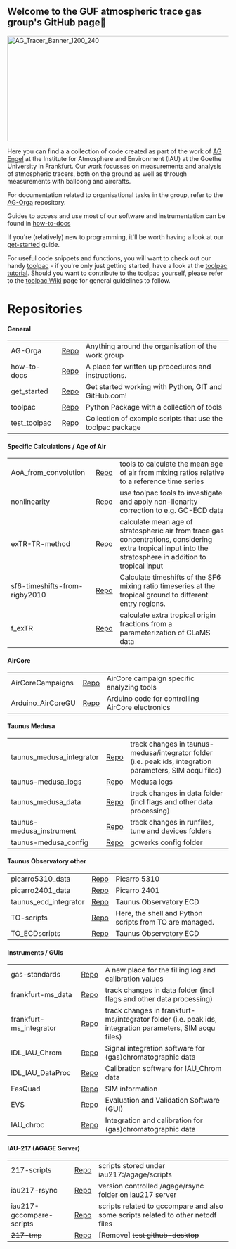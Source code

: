 ## Welcome to the GUF atmospheric trace gas group's GitHub page👋

<img width="1200" height="240" alt="AG_Tracer_Banner_1200_240" src="https://github.com/user-attachments/assets/a72429b5-505b-4a64-9924-ee89287d84d3" />

Here you can find a a collection of code created as part of the work of [AG Engel](https://www.goethe-university-frankfurt.de/158390028/Atmospheric_Tracers) at the Institute for Atmosphere and Environment (IAU) at the Goethe University in Frankfurt. Our work focusses on measurements and analysis of atmospheric tracers, both on the ground as well as through measurements with balloong and aircrafts. 

For documentation related to organisational tasks in the group, 
refer to the [AG-Orga](https://github.com/AtmosphericAngels/AG-Orga) repository. 

Guides to access and use most of our software and instrumentation can be found 
in [how-to-docs](https://github.com/AtmosphericAngels/how-to-docs)

If you're (relatively) new to programming, it'll be worth having a look at our 
[get-started](https://github.com/AtmosphericAngels/get_started) guide. 

For useful code snippets and functions, you will want to check out 
our handy [toolpac](https://github.com/AtmosphericAngels/toolpac) - if 
you're only just getting started, have a look at
the [toolpac tutorial](https://github.com/AtmosphericAngels/get_started/blob/master/How_to_toolpac.md).
Should you want to contribute to the toolpac yourself, please refer to the 
[toolpac Wiki](https://github.com/AtmosphericAngels/toolpac/wiki) page for general guidelines to follow. 

# Repositories
#### General

<table>
  <tr>
    <td>AG-Orga</th>
    <td><a href="https://github.com/AtmosphericAngels/AG-Orga">Repo</a></td>
    <td>Anything around the organisation of the work group</td>
  </tr>
  <tr>
    <td>how-to-docs</th>
    <td><a href="https://github.com/AtmosphericAngels/how-to-docs">Repo</a></td>
    <td>A place for written up procedures and instructions.</td  </tr>
  <tr>
    <td>get_started</th>
    <td><a href="https://github.com/AtmosphericAngels/get_started">Repo</a></td>
    <td>Get started working with Python, GIT and GitHub.com!</td>
  </tr>
  <tr>
    <td>toolpac</th>
    <td><a href="https://github.com/AtmosphericAngels/toolpac">Repo</a></td>
    <td>Python Package with a collection of tools</td>
  </tr>
  <tr>
    <td>test_toolpac</th>
    <td><a href="https://github.com/AtmosphericAngels/test_toolpac">Repo</a></td>
    <td>Collection of example scripts that use the toolpac package</td>
  </tr>
</table> 


#### Specific Calculations / Age of Air
<table>
  <tr>
    <td>AoA_from_convolution</th>
    <td><a href="https://github.com/AtmosphericAngels/AoA_from_convolution">Repo</a></td>
    <td>tools to calculate the mean age of air from mixing ratios relative to a reference time series</td>
  </tr>
  <tr>
    <td>nonlinearity</th>
    <td><a href="https://github.com/AtmosphericAngels/nonlinearity">Repo</a></td>
    <td>use toolpac tools to investigate and apply non-lienarity correction to e.g. GC-ECD data</td  </tr>
  <tr>
    <td>exTR-TR-method</th>
    <td><a href="https://github.com/AtmosphericAngels/exTR-TR-method">Repo</a></td>
    <td>calculate mean age of stratospheric air from trace gas concentrations, considering extra tropical input into the stratosphere in addition to tropical input</td>
  </tr>
  <tr>
    <td>sf6-timeshifts-from-rigby2010</th>
    <td><a href="https://github.com/AtmosphericAngels/sf6-timeshifts-from-rigby2010">Repo</a></td>
    <td>Calculate timeshifts of the SF6 mixing ratio timeseries at the tropical ground to different entry regions.</td>
  </tr>
  <tr>
    <td>f_exTR</th>
    <td><a href="https://github.com/AtmosphericAngels/f_exTR">Repo</a></td>
    <td>calculate extra tropical origin fractions from a parameterization of CLaMS data</td>
  </tr>
</table> 


#### AirCore
<table>
  <tr>
    <td>AirCoreCampaigns</th>
    <td><a href="https://github.com/AtmosphericAngels/AirCoreCampaigns">Repo</a></td>
    <td>AirCore campaign specific analyzing tools</td>
  </tr>
  <tr>
    <td>Arduino_AirCoreGU</th>
    <td><a href="https://github.com/AtmosphericAngels/Arduino_AirCoreGU">Repo</a></td>
    <td>Arduino code for controlling AirCore electronics</td>  
</tr>
</table>

#### Taunus Medusa
<table>
  <tr>
    <td>taunus_medusa_integrator</th>
    <td><a href="https://github.com/AtmosphericAngels/taunus_medusa_integrator">Repo</a></td>
    <td>track changes in taunus-medusa/integrator folder (i.e. peak ids, integration parameters, SIM acqu files)</td>  
  </tr>
  <tr>
    <td>taunus-medusa_logs</th>
    <td><a href="https://github.com/AtmosphericAngels/taunus-medusa_logs">Repo</a></td>
    <td>Medusa logs</td>  
  <tr>
    <td>taunus_medusa_data</th>
    <td><a href="https://github.com/AtmosphericAngels/taunus_medusa_data">Repo</a></td>
    <td>track changes in data folder (incl flags and other data processing)</td>  
  </tr>
  <tr>
    <td>taunus-medusa_instrument</th>
    <td><a href="https://github.com/AtmosphericAngels/medusa_instrument">Repo</a></td>
    <td>track changes in runfiles, tune and devices folders</td>  
  </tr>
  <tr>
    <td>taunus-medusa_config</th>
    <td><a href="https://github.com/AtmosphericAngels/medusa_config">Repo</a></td>
    <td>gcwerks config folder </td>  
  </tr>
</table> 

#### Taunus Observatory other
<table>
  <tr>
    <td>picarro5310_data</th>
    <td><a href="https://github.com/AtmosphericAngels/picarro5310_data">Repo</a></td>
    <td>Picarro 5310</td>  
  </tr>
  <tr>
    <td>picarro2401_data</th>
    <td><a href="https://github.com/AtmosphericAngels/picarro2401_data">Repo</a></td>
    <td>Picarro 2401</td>  
  <tr>
    <td>taunus_ecd_integrator</th>
    <td><a href="https://github.com/AtmosphericAngels/taunus_ecd_integrator">Repo</a></td>
    <td>Taunus Observatory ECD</td>  
  </tr>
  <tr>
    <td>TO-scripts</th>
    <td><a href="https://github.com/AtmosphericAngels/TO-scripts">Repo</a></td>
    <td>Here, the shell and Python scripts from TO are managed.</td>  
  </tr>
  <tr>
    <td>TO_ECDscripts</th>
    <td><a href="https://github.com/AtmosphericAngels/TO_ECDscripts">Repo</a></td>
    <td>Taunus Observatory ECD</td>  
  </tr>
</table> 

#### Instruments / GUIs

<table>
  <tr>
    <td>gas-standards</th>
    <td><a href="https://github.com/AtmosphericAngels/gas-standards">Repo</a></td>
    <td>A new place for the filling log and calibration values</td>  
  </tr>
  <tr>
    <td>frankfurt-ms_data</th>
    <td><a href="https://github.com/AtmosphericAngels/frankfurt-ms_data">Repo</a></td>
    <td>track changes in data folder (incl flags and other data processing)</td>  
  <tr>
    <td>frankfurt-ms_integrator</th>
    <td><a href="https://github.com/AtmosphericAngels/frankfurt-ms_integrator">Repo</a></td>
    <td>track changes in frankfurt-ms/integrator folder (i.e. peak ids, integration parameters, SIM acqu files)</td>  
  </tr>
  <tr>
    <td>IDL_IAU_Chrom</th>
    <td><a href="https://github.com/AtmosphericAngels/IDL_IAU_Chrom">Repo</a></td>
    <td>Signal integration software for (gas)chromatographic data</td>  
  </tr>
  <tr>
    <td>IDL_IAU_DataProc</th>
    <td><a href="https://github.com/AtmosphericAngels/IDL_IAU_DataProc">Repo</a></td>
    <td>Calibration software for IAU_Chrom data</td>  
  </tr>
  <tr>
    <td>FasQuad</th>
    <td><a href="https://github.com/AtmosphericAngels/FasQuad">Repo</a></td>
    <td>SIM information</td>  
  </tr>
  <tr>
    <td>EVS</th>
    <td><a href="https://github.com/AtmosphericAngels/EVS">Repo</a></td>
    <td>Evaluation and Validation Software (GUI)</td>  
  </tr>
  <tr>
    <td>IAU_chroc</th>
    <td><a href="https://github.com/AtmosphericAngels/IAU_chroc">Repo</a></td>
    <td>Integration and calibration for (gas)chromatographic data</td>  
  </tr>
</table> 

#### IAU-217 (AGAGE Server)
<table>
  <tr>
    <td>217-scripts</th>
    <td><a href="https://github.com/AtmosphericAngels/217-scripts">Repo</a></td>
    <td>scripts stored under iau217:/agage/scripts</td>  
  </tr>
  <tr>
    <td>iau217-rsync</th>
    <td><a href="https://github.com/AtmosphericAngels/iau217-rsync">Repo</a></td>
    <td>version controlled /agage/rsync folder on iau217 server</td>  
  </tr>
  <tr>
    <td>iau217-gccompare-scripts</th>
    <td><a href="https://github.com/AtmosphericAngels/iau217-gccompare-scripts">Repo</a></td>
    <td>scripts related to gccompare and also some scripts related to other netcdf files</td>  
  </tr>
  <tr>
    <td><del>217-tmp</del></th>
    <td><a href="https://github.com/AtmosphericAngels/217-tmp">Repo</a></td>
    <td>[Remove] <del>test github-desktop</del> </td>  
  </tr>
</table> 
